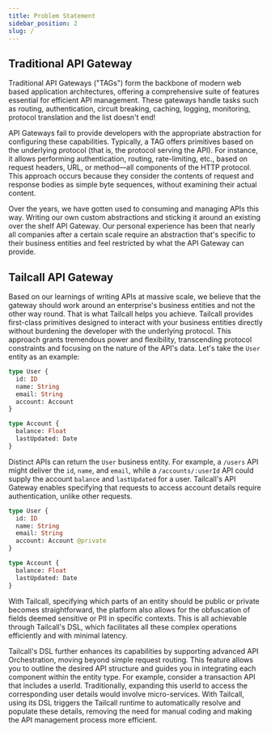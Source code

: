 ```yaml
---
title: Problem Statement
sidebar_position: 2
slug: /
---
```


## Traditional API Gateway

Traditional API Gateways ("TAGs") form the backbone of modern web based application architectures, offering a comprehensive suite of features essential for efficient API management. These gateways handle tasks such as routing, authentication, circuit breaking, caching, logging, monitoring, protocol translation and the list doesn't end!

API Gateways fail to provide developers with the appropriate abstraction for configuring these capabilities. Typically, a TAG offers primitives based on the underlying protocol (that is, the protocol serving the API). For instance, it allows performing authentication, routing, rate-limiting, etc., based on request headers, URL, or method—all components of the HTTP protocol. This approach occurs because they consider the contents of request and response bodies as simple byte sequences, without examining their actual content.

Over the years, we have gotten used to consuming and managing APIs this way. Writing our own custom abstractions and sticking it around an existing over the shelf API Gateway. Our personal experience has been that nearly all companies after a certain scale require an abstraction that's specific to their business entities and feel restricted by what the API Gateway can provide.

## Tailcall API Gateway

Based on our learnings of writing APIs at massive scale, we believe that the gateway should work around an enterprise's business entities and not the other way round. That is what Tailcall helps you achieve.
Tailcall provides first-class primitives designed to interact with your business entities directly without burdening the developer with the underlying protocol. This approach grants tremendous power and flexibility, transcending protocol constraints and focusing on the nature of the API's data. Let's take the `User` entity as an example:

```graphql
type User {
  id: ID
  name: String
  email: String
  account: Account
}

type Account {
  balance: Float
  lastUpdated: Date
}
```

Distinct APIs can return the `User` business entity. For example, a `/users` API might deliver the `id`, `name`, and `email`, while a `/accounts/:userId` API could supply the account `balance` and `lastUpdated` for a user. Tailcall's API Gateway enables specifying that requests to access account details require authentication, unlike other requests.

```graphql
type User {
  id: ID
  name: String
  email: String
  account: Account @private
}

type Account {
  balance: Float
  lastUpdated: Date
}
```

With Tailcall, specifying which parts of an entity should be public or private becomes straightforward, the platform also allows for the obfuscation of fields deemed sensitive or PII in specific contexts. This is all achievable through Tailcall's DSL, which facilitates all these complex operations efficiently and with minimal latency.

Tailcall's DSL further enhances its capabilities by supporting advanced API Orchestration, moving beyond simple request routing. This feature allows you to outline the desired API structure and guides you in integrating each component within the entity type. For example, consider a transaction API that includes a userId. Traditionally, expanding this userId to access the corresponding user details would involve micro-services. With Tailcall, using its DSL triggers the Tailcall runtime to automatically resolve and populate these details, removing the need for manual coding and making the API management process more efficient.
